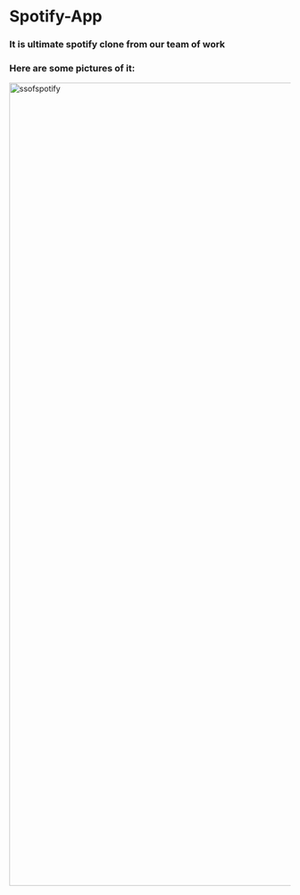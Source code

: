 # Spotify-App

### It is ultimate spotify clone from our team of work

### Here are some pictures of it:


<img width="1440" alt="ssofspotify" src="https://github.com/Ozgur32/Spotify-Clone/assets/121760057/ff85eb2e-e057-4ddc-99c6-e28ae77ad467">
